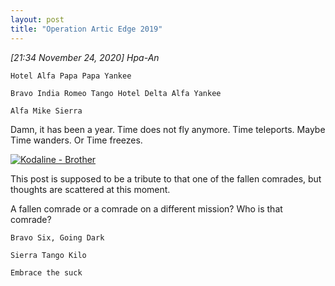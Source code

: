 ```yaml
---
layout: post
title: "Operation Artic Edge 2019"
---
```


*[21:34 November 24, 2020] Hpa-An* 

```
Hotel Alfa Papa Papa Yankee 

Bravo India Romeo Tango Hotel Delta Alfa Yankee 

Alfa Mike Sierra 
```

Damn, it has been a year. Time does not fly anymore. Time teleports. Maybe Time wanders. Or Time freezes. 

[![Kodaline - Brother](https://img.youtube.com/vi/m6TXPNybrmk/0.jpg)](https://www.youtube.com/watch?v=m6TXPNybrmk)

This post is supposed to be a tribute to that one of the fallen comrades, but thoughts are scattered at this moment. 

A fallen comrade or a comrade on a different mission? Who is that comrade?  

```
Bravo Six, Going Dark 

Sierra Tango Kilo
```

``` 
Embrace the suck 
``` 


